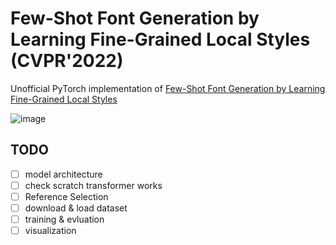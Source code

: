 # Few-Shot Font Generation by Learning Fine-Grained Local Styles (CVPR'2022)

Unofficial PyTorch implementation of [Few-Shot Font Generation by Learning Fine-Grained Local Styles](https://arxiv.org/abs/2205.09965) 

![image](https://user-images.githubusercontent.com/61140071/177555252-944fb550-9e1f-48a8-abba-b07083b42e78.png)

## TODO
- [ ] model architecture
- [ ] check scratch transformer works 
- [ ] Reference Selection 
- [ ] download & load dataset
- [ ] training & evluation
- [ ] visualization
